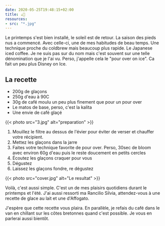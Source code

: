 ```yaml
---
date: 2020-05-25T19:48:15+02:00
title: ☕️🧊
resources:
- src: "*.jpg"
---
```


Le printemps s'est bien installé, le soleil est de retour. La saison des pieds nus a commencé. Avec celle-ci, une de mes habitudes de beau temps. Une technique proche du coldbrew mais beaucoup plus rapide. Le Japanese iced coffee. Je ne suis pas sur du nom mais c'est souvent sur une telle dénomination que je l'ai vu. Perso, j'appelle cela le "pour over on ice". Ca fait un peu plus Disney on Ice.

## La recette

- 200g de glaçons
- 250g d'eau à 90C
- 30g de café moulu un peu plus finement que pour un pour over
- Le matos de base, perso, c'est la kalita
- Une envie de café glaçé

{{< photo src="3.jpg" alt="preparation" >}}

1. Mouillez le filtre au dessus de l'évier pour éviter de verser et chauffer votre récipient.
2. Mettez les glaçons dans la jarre
3. Faites votre technique favorite de pour over. Perso, 30sec de bloom avec environ 60g d'eau puis le reste doucement en petits cercles
4. Écoutez les glaçons craquer pour vous
5. Dégustez
6. Laissez les glaçons fondre, re dégustez

{{< photo src="cover.jpg" alt="Le resultat" >}}

Voilà, c'est aussi simple. C'est un de mes plaisirs quotidiens durant le printemps et l'été. J'ai aussi ressorti ma Rancilio Silvia, attendez-vous à une recette de glace au lait et une d'Affogato.

J'espère que cette recette vous plaira. En parallèle, je refais du café dans le van en chillant sur les côtes bretonnes quand c'est possible. Je vous en parlerai aussi bientôt.

